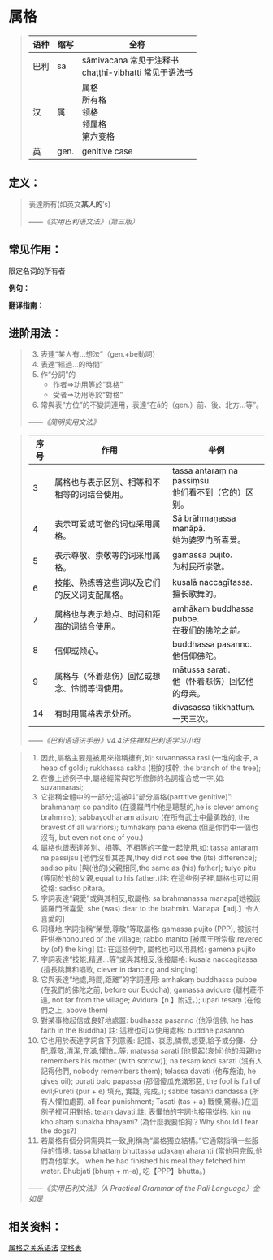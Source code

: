 # 属格

>|语种|缩写|全称|
>|-|-|-|
>|巴利|sa|sāmivacana 常见于注释书<br>chaṭṭhī-vibhatti 常见于语法书|
>|汉|属|属格<br>所有格<br>领格<br>领属格<br>第六变格|
>|英|gen.|genitive case|


## 定义：



>表達所有(如英文**某人的**’s)
>
>
>*——《实用巴利语文法》（第三版）*

## 常见作用：

限定名词的所有者

**例句：**

**翻译指南：**



## 进阶用法：

>3. 表達“某人有…想法”（gen.+be動詞）
>4. 表達“經過…的時間”
>5. 作“分詞”的
>    - 作者=>功用等於“具格”
>    - 受者=>功用等於“對格”
>7. 常與表“方位”的不變詞連用，表達“在ā的（gen.）前、後、北方…等”。
>
>*——《简明实用文法》*

>|序号|作用|举例|
>|-|-|-|
>|3|属格也与表示区别、相等和不相等的词结合使用。|tassa antaraṃ na passiṃsu.<br>他们看不到（它的）区别。|
>|4|表示可爱或可憎的词也采用属格。|Sā brāhmaṇassa manāpā.<br>她为婆罗门所喜爱。|
>|5|表示尊敬、崇敬等的词采用属格。|gāmassa pūjito.<br>为村民所崇敬。|
>|6|技能、熟练等这些词以及它们的反义词支配属格。|kusalā naccagītassa.<br>擅长歌舞的。|
>|7|属格也与表示地点、时间和距离的词结合使用。|amhākaṃ buddhassa pubbe.<br>在我们的佛陀之前。|
>|8|信仰或倾心。|buddhassa pasanno.<br>他信仰佛陀。|
>|9|属格与（怀着悲伤）回忆或想念、怜悯等词使用。|mātussa sarati.<br>他（怀着悲伤）回忆他的母亲。|
>|14|有时用属格表示处所。|divasassa tikkhattuṃ.<br>一天三次。|
>
>*——《巴利语语法手册》v4.4法住禅林巴利语学习小组*


>1. 因此,屬格主要是被用來指稱擁有,如: suvannassa rasi (一堆的金子, a heap of gold); rukkhassa sakha (樹的枝幹, the branch of the tree);
>2. 在像上述例子中,屬格經常與它所修飾的名詞複合成一字,如: suvannarasi;
>3. 它指稱全體中的一部分;這被叫“部分屬格(partitive genitive)”: brahmanaṃ so pandito (在婆羅門中他是聰慧的,he is clever among brahmins); sabbayodhanaṃ atisuro (在所有武士中最勇敢的, the bravest of all warriors); tumhakaṃ pana ekena (但是你們中一個也沒有, but even not one of you.)
>4. 屬格也跟表達差別、相等、不相等的字彙一起使用,如: tassa antaraṃ na passijsu [他們沒看其差異,they did not see the (its) difference]; sadiso pitu [與(他的)父親相同,the same as (his) father]; tulyo pitu (等同於他的父親,equal to his father.)註: 在這些例子裡,屬格也可以用從格: sadiso pitara。
>5. 字詞表達“親愛”或與其相反,取屬格: sa brahmanassa manapa[她被該婆羅門所喜愛, she (was) dear to the brahmin. Manapa【adj.】令人喜愛的]
>6. 同樣地,字詞指稱“榮譽,尊敬”等取屬格: gamassa pujito (PPP), 被該村莊供奉honoured of the village; rabbo manito [被國王所崇敬,revered by (of) the king]
註: 在這些例中, 屬格也可以用具格: gamena pujito
>7. 字詞表達“技能,精通...等”或與其相反,後接屬格: kusala naccagitassa (擅長跳舞和唱歌, clever in dancing and singing)
>8. 它與表達“地處,時間,距離”的字詞連用: amhakaṃ buddhassa pubbe (在我們的佛陀之前, before our Buddha); gamassa avidure (離村莊不遠, not far from the village; Avidura【n.】附近。); upari tesaṃ (在他們之上, above them)
>9. 對某事物起信或良好地處置: budhassa pasanno (他淨信佛, he has faith in the Buddha) 註: 這裡也可以使用處格: buddhe pasanno
>10. 它也用於表達字詞含下列意義: 記憶、哀思,憐憫,想要,給予或分攤、分配,尊敬,清潔,充滿,懼怕...等: matussa sarati [他憶起(哀悼)他的母親he remembers his mother (with sorrow)]; na tesaṃ koci sarati (沒有人記得他們, nobody remembers them); telassa davati (他布施油, he gives oil); purati balo papassa (那個傻瓜充滿邪惡, the fool is full of evil;Pureti (pur + e) 填充, 實踐, 完成。); sabbe tasanti dandassa (所有人懼怕處罰, all fear punishment; Tasati (tas + a) 戰慄,驚嚇。)在這例子裡可用對格: telaṃ davati.註: 表懼怕的字詞也接用從格: kin nu kho ahaṃ sunakha bhayami? (為什麼我要怕狗？Why should I fear the dogs?)
>11. 若屬格有個分詞需與其一致,則稱為“屬格獨立結構。”它通常指稱一些服侍的情境: tassa bhattaṃ bhuttassa udakaṃ aharanti (當他用完飯,他們為他拿水。 when he had finished his meal they fetched him water. Bhubjati (bhuṃ + m-a), 吃【PPP】bhutta。)
>
>*——《实用巴利文法》（A Practical Grammar of the Pali Language）金如是*

## 相关资料：

[属格之关系语法](../basic-relation/gen.md)
[变格表](ending-table.md)

